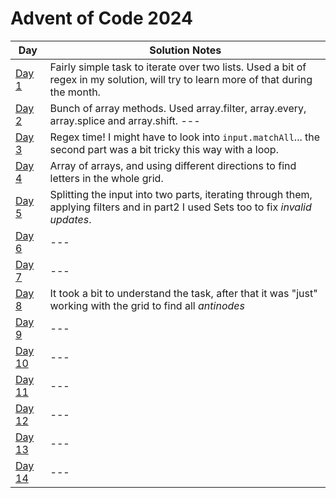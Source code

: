 # Advent of Code 2024

| Day                                            | Solution Notes                                                                                                                      |
| ---------------------------------------------- | ----------------------------------------------------------------------------------------------------------------------------------- |
| [Day 1](https://adventofcode.com/2024/day/1)   | Fairly simple task to iterate over two lists. Used a bit of regex in my solution, will try to learn more of that during the month.  |
| [Day 2](https://adventofcode.com/2024/day/2)   | Bunch of array methods. Used array.filter, array.every, array.splice and array.shift. ---                                           |
| [Day 3](https://adventofcode.com/2024/day/3)   | Regex time! I might have to look into `input.matchAll`... the second part was a bit tricky this way with a loop.                    |
| [Day 4](https://adventofcode.com/2024/day/4)   | Array of arrays, and using different directions to find letters in the whole grid.                                                  |
| [Day 5](https://adventofcode.com/2024/day/5)   | Splitting the input into two parts, iterating through them, applying filters and in part2 I used Sets too to fix _invalid updates_. |
| [Day 6](https://adventofcode.com/2024/day/6)   | ---                                                                                                                                 |
| [Day 7](https://adventofcode.com/2024/day/7)   | ---                                                                                                                                 |
| [Day 8](https://adventofcode.com/2024/day/8)   | It took a bit to understand the task, after that it was "just" working with the grid to find all _antinodes_                        |
| [Day 9](https://adventofcode.com/2024/day/9)   | ---                                                                                                                                 |
| [Day 10](https://adventofcode.com/2024/day/10) | ---                                                                                                                                 |
| [Day 11](https://adventofcode.com/2024/day/11) | ---                                                                                                                                 |
| [Day 12](https://adventofcode.com/2024/day/12) | ---                                                                                                                                 |
| [Day 13](https://adventofcode.com/2024/day/13) | ---                                                                                                                                 |
| [Day 14](https://adventofcode.com/2024/day/14) | ---                                                                                                                                 |
